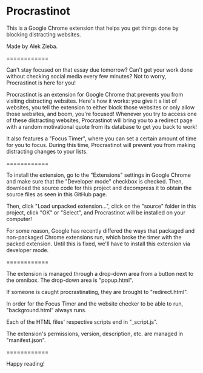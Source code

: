 Procrastinot
============

This is a Google Chrome extension that helps you get things done by blocking distracting websites.

Made by Alek Zieba.

============

Can't stay focused on that essay due tomorrow?  Can't get your work done without checking social
media every few minutes?  Not to worry, Procrastinot is here for you!

Procrastinot is an extension for Google Chrome that prevents you from visiting distracting websites.
Here's how it works: you give it a list of websites, you tell the extension to either block those
websites or only allow those websites, and boom, you're focused!  Whenever you try to access one
of these distracting websites, Procrastinot will bring you to a redirect page with a random
motivational quote from its database to get you back to work!

It also features a "Focus Timer", where you can set a certain amount of time for you to focus.
During this time, Procrastinot will prevent you from making distracting changes to your lists.

============

To install the extension, go to the "Extensions" settings in Google Chrome and make sure
that the "Developer mode" checkbox is checked.  Then, download the source code for this
project and decompress it to obtain the source files as seen in this GitHub page.

Then, click "Load unpacked extension...", click on the "source" folder in this project,
click "OK" or "Select", and Procrastinot will be installed on your computer!

For some reason, Google has recently differed the ways that packaged and non-packaged
Chrome extensions run, which broke the timer with the packed extension.  Until this is
fixed, we'll have to install this extension via developer mode.

============

The extension is managed through a drop-down area from a button next to the omnibox.  The drop-down area
is "popup.html".

If someone is caught procrastinating, they are brought to "redirect.html".

In order for the Focus Timer and the website checker to be able to run, "background.html" always runs.

Each of the HTML files' respective scripts end in "_script.js".

The extension's permissions, version, description, etc. are managed in "manifest.json".

============

Happy reading!
